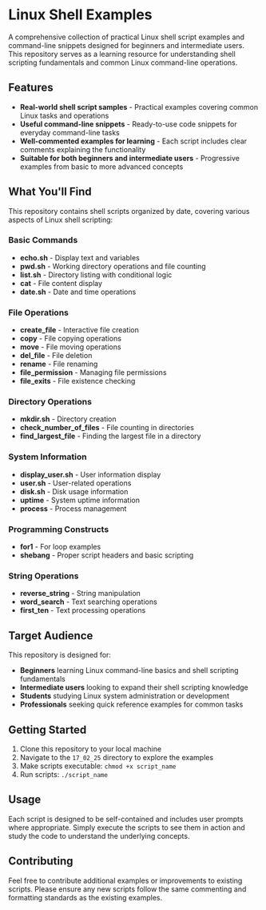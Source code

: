# Linux Shell Examples

A comprehensive collection of practical Linux shell script examples and command-line snippets designed for beginners and intermediate users. This repository serves as a learning resource for understanding shell scripting fundamentals and common Linux command-line operations.

## Features

- **Real-world shell script samples** - Practical examples covering common Linux tasks and operations
- **Useful command-line snippets** - Ready-to-use code snippets for everyday command-line tasks
- **Well-commented examples for learning** - Each script includes clear comments explaining the functionality
- **Suitable for both beginners and intermediate users** - Progressive examples from basic to more advanced concepts

## What You'll Find

This repository contains shell scripts organized by date, covering various aspects of Linux shell scripting:

### Basic Commands
- **echo.sh** - Display text and variables
- **pwd.sh** - Working directory operations and file counting
- **list.sh** - Directory listing with conditional logic
- **cat** - File content display
- **date.sh** - Date and time operations

### File Operations
- **create_file** - Interactive file creation
- **copy** - File copying operations
- **move** - File moving operations
- **del_file** - File deletion
- **rename** - File renaming
- **file_permission** - Managing file permissions
- **file_exits** - File existence checking

### Directory Operations
- **mkdir.sh** - Directory creation
- **check_number_of_files** - File counting in directories
- **find_largest_file** - Finding the largest file in a directory

### System Information
- **display_user.sh** - User information display
- **user.sh** - User-related operations
- **disk.sh** - Disk usage information
- **uptime** - System uptime information
- **process** - Process management

### Programming Constructs
- **for1** - For loop examples
- **shebang** - Proper script headers and basic scripting

### String Operations
- **reverse_string** - String manipulation
- **word_search** - Text searching operations
- **first_ten** - Text processing operations

## Target Audience

This repository is designed for:
- **Beginners** learning Linux command-line basics and shell scripting fundamentals
- **Intermediate users** looking to expand their shell scripting knowledge
- **Students** studying Linux system administration or development
- **Professionals** seeking quick reference examples for common tasks

## Getting Started

1. Clone this repository to your local machine
2. Navigate to the `17_02_25` directory to explore the examples
3. Make scripts executable: `chmod +x script_name`
4. Run scripts: `./script_name`

## Usage

Each script is designed to be self-contained and includes user prompts where appropriate. Simply execute the scripts to see them in action and study the code to understand the underlying concepts.

## Contributing

Feel free to contribute additional examples or improvements to existing scripts. Please ensure any new scripts follow the same commenting and formatting standards as the existing examples.
